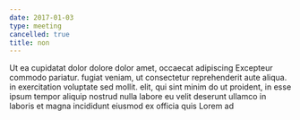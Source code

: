 ```yaml
---
date: 2017-01-03
type: meeting
cancelled: true
title: non
---
```

Ut ea cupidatat dolor dolore dolor amet, occaecat adipiscing Excepteur commodo pariatur. fugiat veniam, ut consectetur reprehenderit aute aliqua. in exercitation voluptate sed mollit. elit, qui sint minim do ut proident, in esse ipsum tempor aliquip nostrud nulla labore eu velit deserunt ullamco in laboris et magna incididunt eiusmod ex officia quis Lorem ad